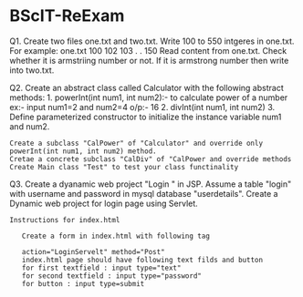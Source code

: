# BScIT-ReExam

Q1. Create two files one.txt and two.txt. Write 100 to 550 intgeres in one.txt. 
    For example: 
                   one.txt
                   100
                   102
                   103
                   .
                   .
                   150
    Read content from one.txt. Check whether it is armstriing number or not.
    If it is armstrong number then write into two.txt.
 
Q2. Create  an abstract class called Calculator with the following abstract methods:
    1. powerInt(int num1, int num2):- to calculate power of a number ex:- input num1=2 and num2=4 o/p:- 16
    2. divInt(int num1, int num2)
    3. Define parameterized constructor to initialize the instance variable num1 and num2.
     
    Create a subclass "CalPower" of "Calculator" and override only powerInt(int num1, int num2) method.
    Cretae a concrete subclass "CalDiv" of "CalPower and override methods
    Create Main class "Test" to test your class functinality 

Q3. Create a dyanamic web project "Login " in JSP. 
    Assume a table "login" with username and password in mysql database "userdetails". Create a Dynamic web project for login page using Servlet.
    
    Instructions for index.html

       Create a form in index.html with following tag

       action="LoginServelt" method="Post"   
       index.html page should have following text filds and button
       for first textfield : input type="text"
       for second textfield : input type="password"
       for button : input type=submit
